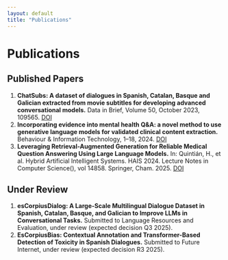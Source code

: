 ```yaml
---
layout: default
title: "Publications"
---
```


# Publications

## Published Papers
1. **ChatSubs: A dataset of dialogues in Spanish, Catalan, Basque and Galician extracted from movie subtitles for developing advanced conversational models.** Data in Brief, Volume 50, October 2023, 109565. [DOI](https://doi.org/10.1016/j.dib.2023.109565)
2. **Incorporating evidence into mental health Q&A: a novel method to use generative language models for validated clinical content extraction.** Behaviour & Information Technology, 1–18, 2024. [DOI](https://doi.org/10.1080/0144929X.2024.2321959)
3. **Leveraging Retrieval-Augmented Generation for Reliable Medical Question Answering Using Large Language Models.** In: Quintián, H., et al. Hybrid Artificial Intelligent Systems. HAIS 2024. Lecture Notes in Computer Science(), vol 14858. Springer, Cham. 2025. [DOI](https://doi.org/10.1007/978-3-031-74186-9_12)

## Under Review
1. **esCorpiusDialog: A Large-Scale Multilingual Dialogue Dataset in Spanish, Catalan, Basque, and Galician to Improve LLMs in Conversational Tasks.** Submitted to Language Resources and Evaluation, under review (expected decision Q3 2025).
2. **EsCorpiusBias: Contextual Annotation and Transformer-Based Detection of Toxicity in Spanish Dialogues.** Submitted to Future Internet, under review (expected decision R3 2025).